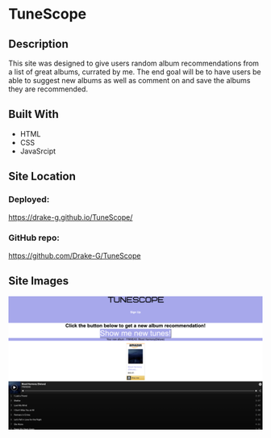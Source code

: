 # TuneScope

## Description

This site was designed to give users random album recommendations from a list of great albums, currated by me. The end goal will be to have users be able to suggest new albums as well as comment on and save the albums they are recommended. 

## Built With 

- HTML
- CSS
- JavaSrcipt


## Site Location

### Deployed: 
https://drake-g.github.io/TuneScope/

### GitHub repo: 
https://github.com/Drake-G/TuneScope


## Site Images

![image](./Images/TuneScopeShot.png)
